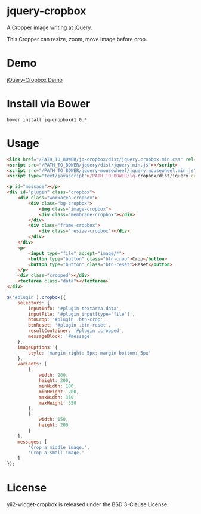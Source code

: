# jquery-cropbox

A Cropper image writing at jQuery.

This Cropper can resize, zoom, move image before crop.

# Demo

[jQuery-Cropbox Demo](http://bupy7.github.io/jquery-cropbox/)

# Install via Bower

```
bower install jq-cropbox#1.0.*
```

# Usage

```html
<link href="/PATH_TO_BOWER/jq-cropbox/dist/jquery.cropbox.min.css" rel="stylesheet">
<script src="/PATH_TO_BOWER/jquery/dist/jquery.min.js"></script>
<script src="/PATH_TO_BOWER/jquery-mousewheel/jquery.mousewheel.min.js"></script>
<script type="text/javascript">/PATH_TO_BOWER/jq-cropbox/dist/jquery.cropbox.min.js</script>
```


```html
<p id="message"></p> 
<div id="plugin" class="cropbox">
    <div class="workarea-cropbox">
        <div class="bg-cropbox">
            <img class="image-cropbox">
            <div class="membrane-cropbox"></div>
        </div>
        <div class="frame-cropbox">
            <div class="resize-cropbox"></div>
        </div>
    </div>
    <p>
        <input type="file" accept="image/*">
        <button type="button" class="btn-crop">Crop</button>
        <button type="button" class="btn-reset">Reset</button>
    </p>
    <div class="cropped"></div>
    <textarea class="data"></textarea>
</div>
```

```js
$('#plugin').cropbox({
    selectors: {
        inputInfo: '#plugin textarea.data',
        inputFile: '#plugin input[type="file"]',
        btnCrop: '#plugin .btn-crop',
        btnReset: '#plugin .btn-reset',
        resultContainer: '#plugin .cropped',
        messageBlock: '#message'
    },
    imageOptions: {
        style: 'margin-right: 5px; margin-bottom: 5px'
    },
    variants: [
        {
            width: 200,
            height: 200,
            minWidth: 180,
            minHeight: 200,
            maxWidth: 350,
            maxHeight: 350
        },
        {
            width: 150,
            height: 200
        }
    ],
    messages: [
        'Crop a middle image.',
        'Crop a small image.'
    ]
});
```

# License

yii2-widget-cropbox is released under the BSD 3-Clause License.
